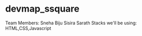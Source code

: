 # devmap_ssquare
Team Members: Sneha Biju
              Sisira Sarath
Stacks we'll be using: HTML,CSS,Javascript
